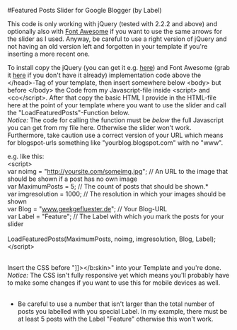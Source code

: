 #Featured Posts Slider for Google Blogger (by Label)

This code is only working with jQuery (tested with 2.2.2 and above) and optionally also with <a href="http://fortawesome.github.io/Font-Awesome/icons/">Font Awesome</a> if you want to use the same arrows for the slider as I used. Anyway, be careful to use a right version of jQuery and not having an old version left and forgotten in your template if you're inserting a more recent one.<br />

To install copy the jQuery (you can get it e.g. <a href="https://developers.google.com/speed/libraries/#jquery">here</a>) and Font Awesome (grab it <a href="http://fontawesome.io/get-started/">here</a> if you don't have it already) implementation code above the &lt;/head&gt;-Tag of your template, then insert somewhere below &lt;body&gt; but before &lt;/body&gt; the Code from my Javascript-file inside &lt;script&gt; and <co&lt;/script&gt;. After that copy the basic HTML I provide in the HTML-file here at the point of your template where you want to use the slider and call the "LoadFeaturedPosts"-Function below.<br />
<em>Notice:</em> The code for calling the function must be <em>below</em> the full Javascript you can get from my file here. Otherwise the slider won't work. Furthermore, take caution use a correct version of your URL which means for blogspot-urls something like "yourblog.blogspot.com" with no "www".<br />

e.g. like this:<br />
  &lt;script&gt;<br />
    var noimg = "http://yoursite.com/someimg.jpg"; // An URL to the image that should be shown if a post has no own image<br />
    var MaximumPosts = 5; // The count of posts that should be shown.*<br />
    var imgresolution = 1000; // The resolution in which your images should be shown<br />
    var Blog = "www.geekgefluester.de"; // Your Blog-URL<br />
    var Label = "Feature"; // The Label with which you mark the posts for your slider<br />
<br />
    LoadFeaturedPosts(MaximumPosts, noimg, imgresolution, Blog, Label);<br />
  &lt;/script&gt;<br />
  <br />
  
Insert the CSS before "]]&gt;&lt;/b:skin&gt;" into your Template and you're done. <br />
<em>Notice:</em> The CSS isn't fully responsive yet which means you'll probably have to make some changes if you want to use this for mobile devices as well.<br />
<br />
* Be careful to use a number that isn't larger than the total number of posts you labelled with you special Label. In my example, there must be at least 5 posts with the Label "Feature" otherwise this won't work.
